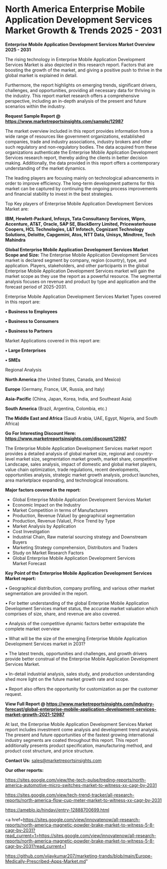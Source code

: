 # North America Enterprise Mobile Application Development Services Market Growth & Trends 2025 - 2031

<Strong> Enterprise Mobile Application Development Services Market Overview 2025 - 2031</strong>

The rising technology in Enterprise Mobile Application Development Services Market is also depicted in this research report. Factors that are boosting the growth of the market, and giving a positive push to thrive in the global market is explained in detail.

Furthermore, the report highlights on emerging trends, significant drivers, challenges, and opportunities, providing all necessary data for thriving in the industry. This report market research offers a comprehensive perspective, including an in-depth analysis of the present and future scenarios within the industry.

<strong>Request Sample Report @ <a href=https://www.marketreportsinsights.com/sample/12987>https://www.marketreportsinsights.com/sample/12987</a></strong>

The market overview included in this report provides information from a wide range of resources like government organizations, established companies, trade and industry associations, industry brokers and other such regulatory and non-regulatory bodies. The data acquired from these organizations authenticate the Enterprise Mobile Application Development Services research report, thereby aiding the clients in better decision making. Additionally, the data provided in this report offers a contemporary understanding of the market dynamics.

The leading players are focusing mainly on technological advancements in order to improve efficiency. The long-term development patterns for this market can be captured by continuing the ongoing process improvements and financial stability to invest in the best strategies.

Top Key players of Enterprise Mobile Application Development Services Market are:

<strong>IBM, Hewlett-Packard, Infosys, Tata Consultancy Services, Wipro, Accenture, AT&T, Oracle, SAP SE, BlackBerry Limited, Pricewaterhouse Coopers, HCL Technologies, L&T Infotech, Cognizant Technology Solutions, Deloitte, Capgemini, Atos, NTT Data, Unisys, Mindtree, Tech Mahindra</strong>

<strong><b>Global Enterprise Mobile Application Development Services Market Scope and Size:</b></strong>
The Enterprise Mobile Application Development Services market is declared segment by company, region (country), type, and application. Players, stakeholders, and other participants in the global Enterprise Mobile Application Development Services market will gain the market scope as they use the report as a powerful resource. The segmental analysis focuses on revenue and product by type and application and the forecast period of 2025-2031.

Enterprise Mobile Application Development Services Market Types covered in this report are:

<strong>• Business to Employees

• Business to Consumers

• Business to Partners</strong>

Market Applications covered in this report are:

<strong>• Large Enterprises

• SMEs</strong> 

Regional Analysis

<strong>North America</strong> (the United States, Canada, and Mexico)

<strong>Europe</strong> (Germany, France, UK, Russia, and Italy)

<strong>Asia-Pacific</strong> (China, Japan, Korea, India, and Southeast Asia)

<strong>South America</strong> (Brazil, Argentina, Colombia, etc.)

<strong>The Middle East and Africa</strong> (Saudi Arabia, UAE, Egypt, Nigeria, and South Africa)

<strong>Go For Interesting Discount Here: <a href=https://www.marketreportsinsights.com/discount/12987>https://www.marketreportsinsights.com/discount/12987</a></strong>

The Enterprise Mobile Application Development Services market report provides a detailed analysis of global market size, regional and country-level market size, segmentation market growth, market share, competitive Landscape, sales analysis, impact of domestic and global market players, value chain optimization, trade regulations, recent developments, opportunities analysis, strategic market growth analysis, product launches, area marketplace expanding, and technological innovations.

<strong><b>Major factors covered in the report:</b></strong>
<ul>
  <li>Global Enterprise Mobile Application Development Services Market </li>
  <li>Economic Impact on the Industry</li>
  <li>Market Competition in terms of Manufacturers</li>
  <li>Production, Revenue (Value) by geographical segmentation</li>
  <li>Production, Revenue (Value), Price Trend by Type</li>
  <li>Market Analysis by Application</li>
  <li>Cost Investigation</li>
  <li>Industrial Chain, Raw material sourcing strategy and Downstream Buyers</li>
  <li>Marketing Strategy comprehension, Distributors and Traders</li>
  <li>Study on Market Research Factors</li>
  <li>Global Enterprise Mobile Application Development Services Market Forecast</li>
</ul>

<strong><b>Key Point of the Enterprise Mobile Application Development Services Market report:</b></strong>

• Geographical distribution, company profiling, and various other market segmentation are provided in the report.

• For better understanding of the global Enterprise Mobile Application Development Services market status, the accurate market valuation which comprises of size, share, and revenue are also covered.

• Analysis of the competitive dynamic factors better extrapolate the complete market overview

• What will be the size of the emerging Enterprise Mobile Application Development Services market in 2031?

• The latest trends, opportunities and challenges, and growth drivers provide better construal of the Enterprise Mobile Application Development Services Market.

• In-detail industrial analysis, sales study, and production understanding shed more light on the future market growth rate and scope.

• Report also offers the opportunity for customization as per the customer request.

<strong><b>View Full Report @ <a href=https://www.marketreportsinsights.com/industry-forecast/global-enterprise-mobile-application-development-services-market-growth-2021-12987>https://www.marketreportsinsights.com/industry-forecast/global-enterprise-mobile-application-development-services-market-growth-2021-12987</a></b></strong>


At last, the Enterprise Mobile Application Development Services Market report includes investment come analysis and development trend analysis. The present and future opportunities of the fastest growing international industry segments are coated throughout this report. This report additionally presents product specification, manufacturing method, and product cost structure, and price structure.

<strong>Contact Us:</strong>
sales@marketreportsinsights.com

<strong>Our other reports:</strong>

<a href=https://sites.google.com/view/the-tech-pulse/treding-reports/north-america-automotive-micro-switches-market-to-witness-xx-cagr-by-2031>https://sites.google.com/view/the-tech-pulse/treding-reports/north-america-automotive-micro-switches-market-to-witness-xx-cagr-by-2031</a>

<a href=https://sites.google.com/view/tech-trend-tracker/all-research-reports/north-america-flow-cup-meter-market-to-witness-xx-cagr-by-2031>https://sites.google.com/view/tech-trend-tracker/all-research-reports/north-america-flow-cup-meter-market-to-witness-xx-cagr-by-2031</a>

<a href=https://ameblo.jp/hindavi/entry-12888700699.html>https://ameblo.jp/hindavi/entry-12888700699.html</a>

<a href=https://sites.google.com/view/innovatenow/all-research-reports/north-america-magnetic-powder-brake-market-to-witness-5-8-cagr-by-2031?read_current=1>https://sites.google.com/view/innovatenow/all-research-reports/north-america-magnetic-powder-brake-market-to-witness-5-8-cagr-by-2031?read_current=1</a>

<a href=https://github.com/vijaykumar207/marketing-trands/blob/main/Europe-Medically-Prescribed-Apps-Market.md>https://github.com/vijaykumar207/marketing-trands/blob/main/Europe-Medically-Prescribed-Apps-Market.md</a>"
